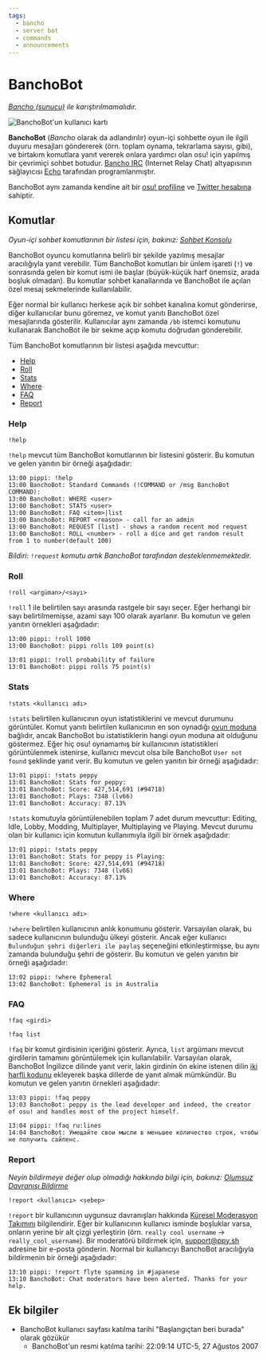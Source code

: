 ```yaml
---
tags:
  - bancho
  - server bot
  - commands
  - announcements
---
```


# BanchoBot

*[Bancho (sunucu)](/wiki/Bancho_(server)) ile karıştırılmamalıdır.*

![BanchoBot'un kullanıcı kartı](img/BanchoBot.jpg "BanchoBot'un kullanıcı kartı")

**BanchoBot** (*Bancho* olarak da adlandırılır) oyun-içi sohbette oyun ile ilgili duyuru mesajları göndererek (örn. toplam oynama, tekrarlama sayısı, gibi), ve birtakım komutlara yanıt vererek onlara yardımcı olan osu! için yapılmış bir çevrimiçi sohbet botudur. [Bancho IRC](/wiki/Internet_Relay_Chat) (Internet Relay Chat) altyapısının sağlayıcısı [Echo](https://osu.ppy.sh/users/431) tarafından programlanmıştır.

BanchoBot aynı zamanda kendine ait bir [osu! profiline](https://osu.ppy.sh/users/3) ve [Twitter hesabına](https://twitter.com/banchoboat) sahiptir.

## Komutlar

*Oyun-içi sohbet komutlarının bir listesi için, bakınız: [Sohbet Konsolu](/wiki/Chat_Console#komut-listesi)*

BanchoBot oyuncu komutlarına belirli bir şekilde yazılmış mesajlar aracılığıyla yanıt verebilir. Tüm BanchoBot komutları bir ünlem işareti (`!`) ve sonrasında gelen bir komut ismi ile başlar (büyük-küçük harf önemsiz, arada boşluk olmadan). Bu komutlar sohbet kanallarında ve BanchoBot ile açılan özel mesaj sekmelerinde kullanılabilir.

Eğer normal bir kullanıcı herkese açık bir sohbet kanalına komut gönderirse, diğer kullanıcılar bunu göremez, ve komut yanıtı BanchoBot özel mesajlarında gösterilir. Kullanıcılar aynı zamanda `/bb` istemci komutunu kullanarak BanchoBot ile bir sekme açıp komutu doğrudan gönderebilir.

Tüm BanchoBot komutlarının bir listesi aşağıda mevcuttur:

- [Help](#help)
- [Roll](#roll)
- [Stats](#stats)
- [Where](#where)
- [FAQ](#faq)
- [Report](#report)

### Help

```
!help
```

`!help` mevcut tüm BanchoBot komutlarının bir listesini gösterir. Bu komutun ve gelen yanıtın bir örneği aşağıdadır:

```
13:00 pippi: !help
13:00 BanchoBot: Standard Commands (!COMMAND or /msg BanchoBot COMMAND):
13:00 BanchoBot: WHERE <user>
13:00 BanchoBot: STATS <user>
13:00 BanchoBot: FAQ <item>|list
13:00 BanchoBot: REPORT <reason> - call for an admin
13:00 BanchoBot: REQUEST [list] - shows a random recent mod request
13:00 BanchoBot: ROLL <number> - roll a dice and get random result from 1 to number(default 100)
```

*Bildiri: `!request` komutu artık BanchoBot tarafından desteklenmemektedir.*

### Roll

```
!roll <argüman>/<sayı>
```

`!roll` 1 ile belirtilen sayı arasında rastgele bir sayı seçer. Eğer herhangi bir sayı belirtilmemişse, azami sayı 100 olarak ayarlanır. Bu komutun ve gelen yanıtın örnekleri aşağıdadır:

```
13:00 pippi: !roll 1000
13:00 BanchoBot: pippi rolls 109 point(s)
```

```
13:01 pippi: !roll probability of failure
13:01 BanchoBot: pippi rolls 75 point(s)
```

### Stats

```
!stats <kullanıcı adı>
```

`!stats` belirtilen kullanıcının oyun istatistiklerini ve mevcut durumunu görüntüler. Komut yanıtı belirtilen kullanıcının en son oynadığı [oyun moduna](/wiki/Game_Modes) bağlıdır, ancak BanchoBot bu istatistiklerin hangi oyun moduna ait olduğunu göstermez. Eğer hiç osu! oynamamış bir kullanıcının istatistikleri görüntülenmek istenirse, kullanıcı mevcut olsa bile BanchoBot `User not found` şeklinde yanıt verir. Bu komutun ve gelen yanıtın bir örneği aşağıdadır:

```
13:01 pippi: !stats peppy
13:01 BanchoBot: Stats for peppy:
13:01 BanchoBot: Score: 427,514,691 (#94718)
13:01 BanchoBot: Plays: 7348 (lv66)
13:01 BanchoBot: Accuracy: 87.13%
```

`!stats` komutuyla görüntülenebilen toplam 7 adet durum mevcuttur: Editing, Idle, Lobby, Modding, Multiplayer, Multiplaying ve Playing. Mevcut durumu olan bir kullanıcı için komutun kullanımıyla ilgili bir örnek aşağıdadır:

```
13:01 pippi: !stats peppy
13:01 BanchoBot: Stats for peppy is Playing:
13:01 BanchoBot: Score: 427,514,691 (#94718)
13:01 BanchoBot: Plays: 7348 (lv66)
13:01 BanchoBot: Accuracy: 87.13%
```

### Where

```
!where <kullanıcı adı>
```

`!where` belirtilen kullanıcının anlık konumunu gösterir. Varsayılan olarak, bu sadece kullanıcının bulunduğu ülkeyi gösterir. Ancak eğer kullanıcı `Bulunduğun şehri diğerleri ile paylaş` seçeneğini etkinleştirmişse, bu aynı zamanda bulunduğu şehri de gösterir. Bu komutun ve gelen yanıtın bir örneği aşağıdadır:

```
13:02 pippi: !where Ephemeral
13:02 BanchoBot: Ephemeral is in Australia
```

### FAQ

```
!faq <girdi>
```

```
!faq list
```

`!faq` bir komut girdisinin içeriğini gösterir. Ayrıca, `list` argümanı mevcut girdilerin tamamını görüntülemek için kullanılabilir. Varsayılan olarak, BanchoBot İngilizce dilinde yanıt verir, lakin girdinin ön ekine istenen dilin [iki harfli kodunu](/wiki/Article_Styling_Criteria#locales) ekleyerek başka dillerde de yanıt almak mümkündür. Bu komutun ve gelen yanıtın örnekleri aşağıdadır:

```
13:03 pippi: !faq peppy
13:03 BanchoBot: peppy is the lead developer and indeed, the creator of osu! and handles most of the project himself.
```

```
13:04 pippi: !faq ru:lines
14:04 BanchoBot: Умещайте свои мысли в меньшее количество строк, чтобы не получить сайленс.
```

### Report

*Neyin bildirmeye değer olup olmadığı hakkında bilgi için, bakınız: [Olumsuz Davranışı Bildirme](/wiki/Reporting_Bad_Behaviour)*

```
!report <kullanıcı> <sebep>
```

`!report` bir kullanıcının uygunsuz davranışları hakkında [Küresel Moderasyon Takımını](/wiki/Global_Moderation_Team) bilgilendirir. Eğer bir kullanıcının kullanıcı isminde boşluklar varsa, onların yerine bir alt çizgi yerleştirin (örn. `really cool username` -> `really_cool_username`). Bir moderatörü bildirmek için, [support@ppy.sh](mailto:support@ppy.sh) adresine bir e-posta gönderin. Normal bir kullanıcıyı BanchoBot aracılığıyla bildirmenin bir örneği aşağıdadır:

```
13:10 pippi: !report flyte spamming in #japanese
13:10 BanchoBot: Chat moderators have been alerted. Thanks for your help.
```

## Ek bilgiler

- BanchoBot kullanıcı sayfası katılma tarihi "Başlangıçtan beri burada" olarak gözükür
  - BanchoBot'un resmi katılma tarihi: 22:09:14 UTC-5, 27 Ağustos 2007
